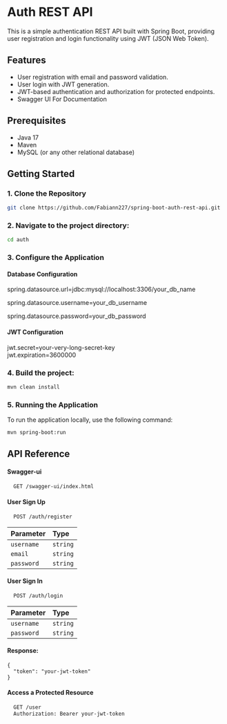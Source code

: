 
# Auth REST API

This is a simple authentication REST API built with Spring Boot, providing user registration and login functionality using JWT (JSON Web Token).

## Features

- User registration with email and password validation.
- User login with JWT generation.
- JWT-based authentication and authorization for protected endpoints.
- Swagger UI For Documentation

## Prerequisites

- Java 17
- Maven
- MySQL (or any other relational database)

## Getting Started

### 1. Clone the Repository

```bash
git clone https://github.com/Fabiann227/spring-boot-auth-rest-api.git
```

### 2. Navigate to the project directory:
```bash
cd auth
```

### 3. Configure the Application
#### Database Configuration

spring.datasource.url=jdbc:mysql://localhost:3306/your_db_name

spring.datasource.username=your_db_username

spring.datasource.password=your_db_password

#### JWT Configuration

jwt.secret=your-very-long-secret-key   
jwt.expiration=3600000

### 4. Build the project:
```bash
mvn clean install
```

### 5. Running the Application

To run the application locally, use the following command:

```bash
mvn spring-boot:run
```
## API Reference

#### Swagger-ui

```bash
  GET /swagger-ui/index.html
```

#### User Sign Up

```bash
  POST /auth/register
```

| Parameter | Type |
| :-------- | :------- |
| `username` | `string` |
| `email` | `string` |
| `password` | `string` |

#### User Sign In

```bash
  POST /auth/login
```

| Parameter  | Type     | 
| :--------- | :------- | 
| `username` | `string` |
| `password` | `string` |

#### Response:
```
{
  "token": "your-jwt-token"
}
```
#### Access a Protected Resource

```bash
  GET /user
  Authorization: Bearer your-jwt-token
```


